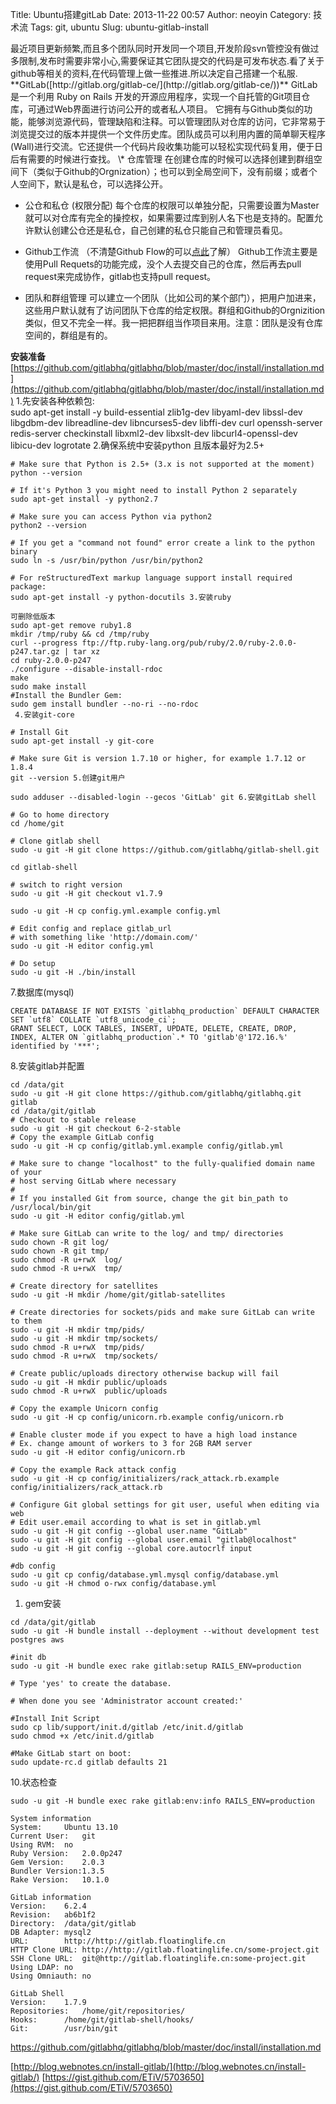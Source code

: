 Title: Ubuntu搭建gitLab
Date: 2013-11-22 00:57
Author: neoyin
Category: 技术流
Tags: git, ubuntu
Slug: ubuntu-gitlab-install

<div style="display: none;">
[cheap ray ban](http://strike.by/cheap-ray-ban-sunglasses/)

</div>
</p>
最近项目更新频繁,而且多个团队同时开发同一个项目,开发阶段svn管控没有做过多限制,发布时需要非常小心,需要保证其它团队提交的代码是可发布状态.看了关于github等相关的资料,在代码管理上做一些推进.所以决定自己搭建一个私服.
**GitLab([http://gitlab.org/gitlab-ce/](http://gitlab.org/gitlab-ce/))**
GitLab是一个利用 Ruby on Rails
开发的开源应用程序，实现一个自托管的Git项目仓库，可通过Web界面进行访问公开的或者私人项目。
它拥有与Github类似的功能，能够浏览源代码，管理缺陷和注释。可以管理团队对仓库的访问，它非常易于浏览提交过的版本并提供一个文件历史库。团队成员可以利用内置的简单聊天程序(Wall)进行交流。它还提供一个代码片段收集功能可以轻松实现代码复用，便于日后有需要的时候进行查找。  
\* 仓库管理
在创建仓库的时候可以选择创建到群组空间下（类似于Github的Orgnization）；也可以到全局空间下，没有前缀；或者个人空间下，默认是私仓，可以选择公开。

-   公仓和私仓 (权限分配)
    每个仓库的权限可以单独分配，只需要设置为Master就可以对仓库有完全的操控权，如果需要过库到别人名下也是支持的。配置允许默认创建公仓还是私仓，自己创建的私仓只能自己和管理员看见。

-   Github工作流 （不清楚Github
    Flow的可以[点此](http://scottchacon.com/2011/08/31/github-flow.html)了解）
    Github工作流主要是使用Pull
    Requets的功能完成，没个人去提交自己的仓库，然后再去pull
    request来完成协作，gitlab也支持pull request。

-   团队和群组管理
    可以建立一个团队（比如公司的某个部门），把用户加进来，这些用户默认就有了访问团队下仓库的给定权限。群组和Github的Orgnizition类似，但又不完全一样。我一把把群组当作项目来用。注意：团队是没有仓库空间的，群组是有的。

<!--more-->

**安装准备**
[https://github.com/gitlabhq/gitlabhq/blob/master/doc/install/installation.md](https://github.com/gitlabhq/gitlabhq/blob/master/doc/install/installation.md)
1.先安装各种依赖包:  
sudo apt-get install -y build-essential zlib1g-dev libyaml-dev
libssl-dev libgdbm-dev libreadline-dev libncurses5-dev libffi-dev curl
openssh-server redis-server checkinstall libxml2-dev libxslt-dev
libcurl4-openssl-dev libicu-dev logrotate 2.确保系统中安装python
且版本最好为2.5+

    # Make sure that Python is 2.5+ (3.x is not supported at the moment)
    python --version

    # If it's Python 3 you might need to install Python 2 separately
    sudo apt-get install -y python2.7

    # Make sure you can access Python via python2
    python2 --version

    # If you get a "command not found" error create a link to the python binary
    sudo ln -s /usr/bin/python /usr/bin/python2

    # For reStructuredText markup language support install required package:
    sudo apt-get install -y python-docutils 3.安装ruby 

    可删除低版本
    sudo apt-get remove ruby1.8
    mkdir /tmp/ruby && cd /tmp/ruby
    curl --progress ftp://ftp.ruby-lang.org/pub/ruby/2.0/ruby-2.0.0-p247.tar.gz | tar xz
    cd ruby-2.0.0-p247
    ./configure --disable-install-rdoc
    make
    sudo make install
    #Install the Bundler Gem:
    sudo gem install bundler --no-ri --no-rdoc
     4.安装git-core 

    # Install Git
    sudo apt-get install -y git-core

    # Make sure Git is version 1.7.10 or higher, for example 1.7.12 or 1.8.4
    git --version 5.创建git用户 

    sudo adduser --disabled-login --gecos 'GitLab' git 6.安装gitLab shell 

    # Go to home directory
    cd /home/git

    # Clone gitlab shell
    sudo -u git -H git clone https://github.com/gitlabhq/gitlab-shell.git

    cd gitlab-shell

    # switch to right version
    sudo -u git -H git checkout v1.7.9

    sudo -u git -H cp config.yml.example config.yml

    # Edit config and replace gitlab_url
    # with something like 'http://domain.com/'
    sudo -u git -H editor config.yml

    # Do setup
    sudo -u git -H ./bin/install

7.数据库(mysql)

    CREATE DATABASE IF NOT EXISTS `gitlabhq_production` DEFAULT CHARACTER SET `utf8` COLLATE `utf8_unicode_ci`;
    GRANT SELECT, LOCK TABLES, INSERT, UPDATE, DELETE, CREATE, DROP, INDEX, ALTER ON `gitlabhq_production`.* TO 'gitlab'@'172.16.%' identified by '***';

8.安装gitlab并配置

    cd /data/git
    sudo -u git -H git clone https://github.com/gitlabhq/gitlabhq.git gitlab
    cd /data/git/gitlab
    # Checkout to stable release
    sudo -u git -H git checkout 6-2-stable
    # Copy the example GitLab config
    sudo -u git -H cp config/gitlab.yml.example config/gitlab.yml

    # Make sure to change "localhost" to the fully-qualified domain name of your
    # host serving GitLab where necessary
    #
    # If you installed Git from source, change the git bin_path to /usr/local/bin/git
    sudo -u git -H editor config/gitlab.yml

    # Make sure GitLab can write to the log/ and tmp/ directories
    sudo chown -R git log/
    sudo chown -R git tmp/
    sudo chmod -R u+rwX  log/
    sudo chmod -R u+rwX  tmp/

    # Create directory for satellites
    sudo -u git -H mkdir /home/git/gitlab-satellites

    # Create directories for sockets/pids and make sure GitLab can write to them
    sudo -u git -H mkdir tmp/pids/
    sudo -u git -H mkdir tmp/sockets/
    sudo chmod -R u+rwX  tmp/pids/
    sudo chmod -R u+rwX  tmp/sockets/

    # Create public/uploads directory otherwise backup will fail
    sudo -u git -H mkdir public/uploads
    sudo chmod -R u+rwX  public/uploads

    # Copy the example Unicorn config
    sudo -u git -H cp config/unicorn.rb.example config/unicorn.rb

    # Enable cluster mode if you expect to have a high load instance
    # Ex. change amount of workers to 3 for 2GB RAM server
    sudo -u git -H editor config/unicorn.rb

    # Copy the example Rack attack config
    sudo -u git -H cp config/initializers/rack_attack.rb.example config/initializers/rack_attack.rb

    # Configure Git global settings for git user, useful when editing via web
    # Edit user.email according to what is set in gitlab.yml
    sudo -u git -H git config --global user.name "GitLab"
    sudo -u git -H git config --global user.email "gitlab@localhost"
    sudo -u git -H git config --global core.autocrlf input

    #db config
    sudo -u git cp config/database.yml.mysql config/database.yml
    sudo -u git -H chmod o-rwx config/database.yml

1.  gem安装

<!-- -->

    cd /data/git/gitlab
    sudo -u git -H bundle install --deployment --without development test postgres aws

    #init db
    sudo -u git -H bundle exec rake gitlab:setup RAILS_ENV=production

    # Type 'yes' to create the database.

    # When done you see 'Administrator account created:'

    #Install Init Script
    sudo cp lib/support/init.d/gitlab /etc/init.d/gitlab
    sudo chmod +x /etc/init.d/gitlab

    #Make GitLab start on boot:
    sudo update-rc.d gitlab defaults 21

10.状态检查

    sudo -u git -H bundle exec rake gitlab:env:info RAILS_ENV=production

    System information
    System:     Ubuntu 13.10
    Current User:   git
    Using RVM:  no
    Ruby Version:   2.0.0p247
    Gem Version:    2.0.3
    Bundler Version:1.3.5
    Rake Version:   10.1.0

    GitLab information
    Version:    6.2.4
    Revision:   ab6b1f2
    Directory:  /data/git/gitlab
    DB Adapter: mysql2
    URL:        http://http://gitlab.floatinglife.cn
    HTTP Clone URL: http://http://gitlab.floatinglife.cn/some-project.git
    SSH Clone URL:  git@http://gitlab.floatinglife.cn:some-project.git
    Using LDAP: no
    Using Omniauth: no

    GitLab Shell
    Version:    1.7.9
    Repositories:   /home/git/repositories/
    Hooks:      /home/git/gitlab-shell/hooks/
    Git:        /usr/bin/git

https://github.com/gitlabhq/gitlabhq/blob/master/doc/install/installation.md

[http://blog.webnotes.cn/install-gitlab/](http://blog.webnotes.cn/install-gitlab/)
[https://gist.github.com/ETiV/5703650](https://gist.github.com/ETiV/5703650)
